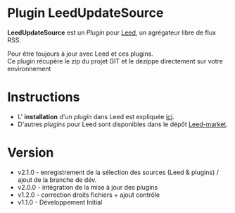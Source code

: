 Plugin LeedUpdateSource
=============

**LeedUpdateSource** est un _Plugin_ pour [Leed](http://projet.idleman.fr/leed), un agrégateur libre de flux RSS.

Pour être toujours à jour avec Leed et ces plugins. <br />
Ce plugin récupère le zip du projet GIT et le dezippe directement sur votre environnement

Instructions
============

* L' **installation** d'un _plugin_ dans Leed est expliquée [ici](http://projet.idleman.fr/leed/?page=Plugins).
* D'autres _plugins_ pour Leed sont disponibles dans le dépôt [Leed-market](https://github.com/ldleman/Leed-market).

Version
=======

* v2.1.0  - enregistrement de la sélection des sources (Leed & plugins) / ajout de la branche de dév.
* v2.0.0  - intégration de la mise à jour des plugins
* v1.2.0  - correction droits fichiers + ajout contrôle
* v1.1.0  - Développement Initial